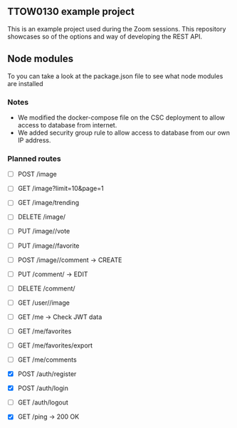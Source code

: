 ## TTOW0130 example project

This is an example project used during the Zoom sessions.
This repository showcases so of the options and way of developing the REST API.

## Node modules
To you can take a look at the package.json file to see what node modules are installed

### Notes
- We modified the docker-compose file on the CSC deployment to allow access to database from internet.
- We added security group rule to allow access to database from our own IP address.

### Planned routes

- [ ] POST /image
- [ ] GET /image?limit=10&page=1
- [ ] GET /image/trending
- [ ] DELETE /image/<image-id>
- [ ] PUT /image/<image-id>/vote
- [ ] PUT /image/<image-id>/favorite
- [ ] POST /image/<image-id>/comment -> CREATE

- [ ] PUT /comment/<comment-id> -> EDIT
- [ ] DELETE /comment/<comment-id>

- [ ] GET /user/<user-id>/image

- [ ] GET /me -> Check JWT data
- [ ] GET /me/favorites
- [ ] GET /me/favorites/export
- [ ] GET /me/comments

- [x] POST /auth/register
- [x] POST /auth/login
- [ ] GET /auth/logout

- [x] GET /ping -> 200 OK
